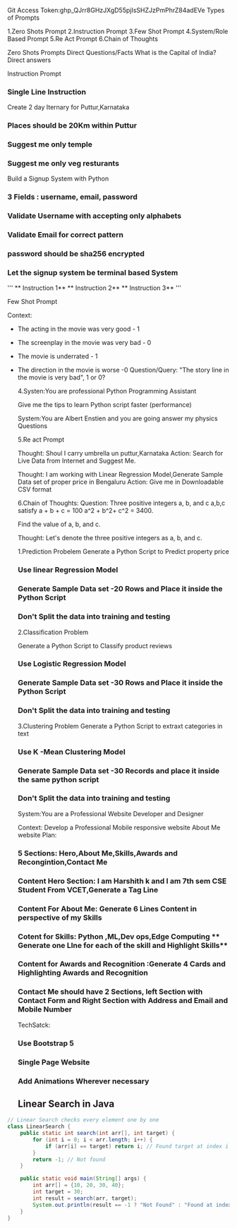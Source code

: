 
Git Access Token: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
Types of Prompts

1.Zero Shots Prompt
2.Instruction Prompt
3.Few Shot Prompt
4.System/Role Based Prompt
5.Re Act Prompt
6.Chain of Thoughts

Zero Shots Prompts
Direct Questions/Facts
What is the Capital of India?
Direct answers

Instruction Prompt

### Single Line Instruction

Create 2 day Iternary for Puttur,Karnataka

### Places should be 20Km within Puttur

### Suggest me only temple

### Suggest me only veg resturants

Build a Signup System with Python

### 3 Fields : username, email, password

### Validate Username with accepting only alphabets

### Validate Email for correct pattern

### password should be sha256 encrypted
### Let the  signup system be terminal based System

'''
** Instruction 1**
** Instruction 2**
** Instruction 3**
'''

Few Shot Prompt

Context:

- The acting in the movie was very good - 1
- The screenplay in the movie was very bad - 0
- The movie is underrated - 1
- The direction in the movie is worse -0
  Question/Query:
  "The story line in the movie is very bad", 1 or 0?


  4.Systen:You are professional Python Programming Assistant

  Give me the tips to learn Python script faster (performance)

  System:You are Albert Enstien and  you are going answer my physics Questions


  5.Re act Prompt
  
  Thought:
  Shoul I carry umbrella un puttur,Karnataka
  Action:
  Search for Live Data from Internet and Suggest Me.
   

   Thought:
   I am working with Linear Regression Model,Generate Sample Data set of proper price in Bengaluru
    Action:
    Give me in Downloadable CSV format

    6.Chain of Thoughts:
    Question:
    Three positive integers
    a, b, and c
    a,b,c satisfy
    a + b + c = 100
    a^2 + b^2+ c^2 = 3400.

    Find the value of a, b, and c.

    Thought:
    Let's denote the three positive integers as a, b, and c.



    1.Prediction Probelem
    Generate a Python Script to Predict property price

    ### Use linear Regression Model
    ### Generate Sample Data set -20 Rows and Place it inside the Python Script
    ### Don't Split the data into training and testing

    2.Classification Problem

    Generate a Python Script to Classify product reviews
    ### Use Logistic Regression Model
    ### Generate Sample Data set -30 Rows and Place it inside the Python Script
    ### Don't Split the data into training and testing

    3.Clustering Problem
      Generate a Python Script to extraxt categories in text
    ### Use K -Mean Clustering Model
    ### Generate Sample Data set -30 Records  and place it inside the same python script
    ### Don't Split the data into training and testing
    
    System:You are a Professional Website Developer and Designer

    Context:
    Develop a Professional Mobile responsive  website About Me
    website Plan:
    ### 5 Sections: Hero,About Me,Skills,Awards and Recongintion,Contact Me
    ### Content Hero Section: I am Harshith k and I am 7th sem CSE Student From VCET,**Generate  a Tag Line**
    ### Content For About Me: **Generate 6 Lines Content in perspective of my Skills**
    ### Cotent for Skills: Python ,ML,Dev ops,Edge Computing ** Generate one LIne for each of the skill and Highlight Skills**
    ### Content for Awards and Recognition :**Generate 4 Cards and Highlighting Awards and Recognition**
    ### Contact Me should have 2 Sections, left Section with Contact Form and Right Section with Address and Email and  Mobile Number  

    TechSatck:
    ### Use Bootstrap 5
    ### Single Page Website
    ### Add Animations Wherever  necessary

  ## Linear Search in Java

```java
// Linear Search checks every element one by one
class LinearSearch {
    public static int search(int arr[], int target) {
        for (int i = 0; i < arr.length; i++) {
            if (arr[i] == target) return i; // Found target at index i
        }
        return -1; // Not found
    }

    public static void main(String[] args) {
        int arr[] = {10, 20, 30, 40};
        int target = 30;
        int result = search(arr, target);
        System.out.println(result == -1 ? "Not Found" : "Found at index " + result);
    }
}

    
